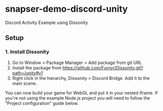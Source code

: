 # snapser-demo-discord-unity
Discord Activity Example using Dissonity


## Setup
### 1. Install Dissonity
1. Go to Window > Package Manager > Add package from git URL
2. Install the package from https://github.com/Furnyr/Dissonity.git?path=/unity#v1
3. Right click in the hierarchy, Dissonity > Discord Bridge. Add it to the main scene.

You can now build your game for WebGL and put it in your nested iframe. If you're not using the example Node.js project you will need to follow the "Project configuration" guide below.
